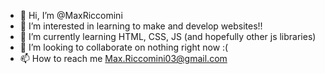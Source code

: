 - 👋 Hi, I’m @MaxRiccomini
- 👀 I’m interested in learning to make and develop websites!!
- 🌱 I’m currently learning HTML, CSS, JS (and hopefully other js libraries)
- 💞️ I’m looking to collaborate on nothing right now :(
- 📫 How to reach me Max.Riccomini03@gmail.com

<!---
MaxRiccomini/MaxRiccomini is a ✨ special ✨ repository because its `README.md` (this file) appears on your GitHub profile.
You can click the Preview link to take a look at your changes.
--->
